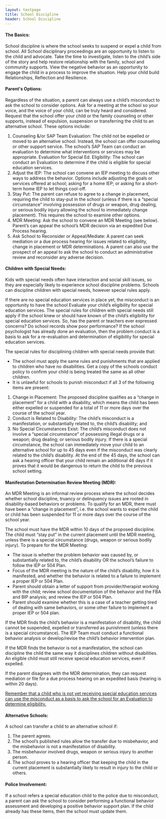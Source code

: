 ```yaml
---
layout: textpage
title: School Discipline
header: School Discipline
---
```


#### The Basics:
School discipline is where the school seeks to suspend or expel a child from school. All School disciplinary proceedings are an opportunity to listen to the child and advocate. Take the time to investigate, listen to the child’s side of the story and help restore relationship with the family, school and community supports. View the negative behavior as an opportunity to engage the child in a process to improve the situation. Help your child build Relationships, Reflection and Resilience.

#### Parent's Options:
Regardless of the situation, a parent can always use a child’s misconduct to ask the school to consider options. Ask for a meeting at the school so your voice, and the voice of your child, can be truly heard and considered. Request that the school offer your child or the family counseling or other supports, instead of expulsion, suspension or transferring the child to an alternative school. These options include:

1. Counseling &/or SAP Team Evaluation: The child not be expelled or moved to an alternative school. Instead, the school can offer counseling or other support service. The school’s SAP Team can conduct an evaluation to determine what interventions or services may be appropriate.
Evaluation for Special Ed. Eligibility: The school can conduct an Evaluation to determine if the child is eligible for special education services.
2. Adjust the IEP: The school can convene an IEP meeting to discuss other ways to address the behavior. Options include adjusting the goals or services offered at school; asking for a home IEP; or asking for a short-term home IEP to let things cool-off.
3. Stay Put: The parent can refuse to agree to a change in placement, requiring the child to stay-put in the school (unless if there is a “special circumstance” involving possession of drugs or weapon, drug dealing, or serious bodily injury allowing the school to immediately change placement). This requires the school to examine other options.
4. MDR Meeting: Ask the school to convene an MDR Meeting (see below). Parent’s can appeal the school’s MDR decision via an expedited Due Process hearing.
5. Ask School to Reconsider or Appeal/Mediate: A parent can seek mediation or a due process hearing for issues related to eligibility, change in placement or MDR determinations. A parent can also use the prospect of an appeal to ask the school to conduct an administrative review and reconsider any adverse decision.


#### Children with Special Needs:
Kids with special needs often have interaction and social skill issues, so they are especially likely to experience school discipline problems. Schools can discipline children with special needs, however special rules apply.

If there are no special education services in place yet, the misconduct is an opportunity to have the school Evaluate your child’s eligibility for special education services. The special rules for children with special needs still apply if the school knew or should have known of the child’s eligibility for special education services. So, has the parent or teachers ever expressed concerns? Do school records show poor performance? If the school psychologist has already done an evaluation, then the problem conduct is a basis to ask for a re-evaluation and determination of eligibility for special education services.

The special rules for disciplining children with special needs provide that:

* The school must apply the same rules and punishments that are applied to children who have no disabilities. Get a copy of the schools conduct policy to confirm your child is being treated the same as all other children.
* It is unlawful for schools to punish misconduct if all 3 of the following items are present:
1. Change in Placement: The proposed discipline qualifies as a “change in placement” for a child with a disability, which means the child has been either expelled or suspended for a total of 11 or more days over the course of the school year.
2. Conduct is Related to Disability: The child’s misconduct is a manifestation, or substantially related to, the child’s disability; and
3. No Special Circumstances Exist: The child’s misconduct does not involve a “special circumstance” of possessing illegal drugs or a weapon; drug dealing; or serious bodily injury. If there is a special circumstance, the school can immediately move your child to an alternative school for up to 45 days even if the misconduct was clearly related to the child’s disability. At the end of the 45 days, the school can ask a hearing officer that your child remain an additional 46 days if it proves that it would be dangerous to return the child to the previous school setting.


#### Manifestation Determination Review Meeting (MDR):
An MDR Meeting is an informal review process where the school decides whether school discipline, truancy or delinquency issues are rooted in disability-based behaviors or problems. To qualify for an MDR, there must have been a “change in placement”, i.e. the school wants to expel the child or child has been suspended for 11 or more days over the course of the school year.

The school must have the MDR within 10 days of the proposed discipline. The child must “stay put” in the current placement until the MDR meeting, unless there is a special circumstance (drugs, weapon or serious bodily injury). To prepare for the MDR Meeting:

* The issue is whether the problem behavior was caused by, or substantially related to, the child’s disability OR the school’s failure to follow the IEP or 504 Plan.
* Focus of the MDR meeting is the nature of the child’s disability, how it is manifested, and whether the behavior is related to a failure to implement a proper IEP or 504 Plan.
* Parent should obtain a letter of support from provider/therapist working with the child; review school documentation of the behavior and the FBA and BIP analysis; and review the IEP or 504 Plan.
* Parent should examine whether this is a case of a teacher getting tired of dealing with same behaviors, or some other failure to implement a proper IEP or 504 plan.


If the MDR finds the child’s behavior is a manifestation of disability, the child cannot be suspended, expelled or transferred as punishment (unless there is a special circumstance). The IEP Team must conduct a functional behavior analysis or develop/revise the child’s behavior intervention plan.

If the MDR finds the behavior is not a manifestation, the school can discipline the child the same way it disciplines children without disabilities. An eligible child must still receive special education services, even if expelled.

If the parent disagrees with the MDR determination, they can request mediation or file for a due process hearing on an expedited basis (hearing is within 20 days).

<ins>Remember that a child who is not yet receiving special education services can use the misconduct as a basis to ask the school for an Evaluation to determine eligibility.</ins>

#### Alternative Schools:
A school can transfer a child to an alternative school if:

1. The parent agrees.  
2. The school’s published rules allow the transfer due to misbehavior, and the misbehavior is not a manifestation of disability.  
3. The misbehavior involved drugs, weapon or serious injury to another person.  
4. The school proves to a hearing officer that keeping the child in the current placement is substantially likely to result in injury to the child or others.

#### Police Involvement:
If a school refers a special education child to the police due to misconduct, a parent can ask the school to consider performing a functional behavior assessment and developing a positive behavior support plan. If the child already has these items, then the school must update them.


